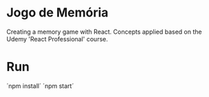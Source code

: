 # Jogo de Memória

Creating a memory game with React. Concepts applied based on the Udemy 'React Professional' course.

# Run

´npm install´
´npm start´
